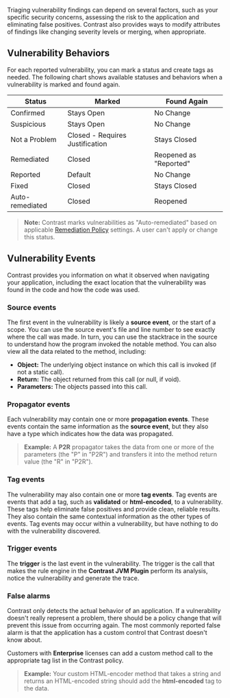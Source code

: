 <!--
title: "Analyze Vulnerability Findings"
description: "Explanation of vulnerability findings"
tags: "user vulnerabilities analyze findings quick start guide"
-->


Triaging vulnerability findings can depend on several factors, such as your specific security concerns, assessing the risk to the application and  eliminating false positives. Contrast also provides ways to modify attributes of findings like changing severity levels or merging, when appropriate. 

## Vulnerability Behaviors

For each reported vulnerability, you can mark a status and create tags as needed. The following chart shows available statuses and behaviors when a vulnerability is marked and found again.

| Status        | Marked                          | Found Again          |
|---------------|---------------------------------|----------------------|
| Confirmed     | Stays Open                      | No Change            |
| Suspicious    | Stays Open                      | No Change            |
| Not a Problem | Closed - Requires Justification | Stays Closed         |
| Remediated    | Closed                          | Reopened as "Reported" |
| Reported      | Default                         | No Change            |
| Fixed         | Closed                          | Stays Closed         |
| Auto-remediated | Closed 						  | Reopened			 |

> **Note:** Contrast marks vulnerabilities as "Auto-remediated" based on applicable [Remediation Policy](admin-policymgmt.html#remediate) settings. A user can't apply or change this status. 

## Vulnerability Events

Contrast provides you information on what it observed when navigating your application, including the exact location that the vulnerability was found in the code and how the code was used.

### Source events

The first event in the vulnerability is likely a **source event**, or the start of a scope. You can use the source event's file and line number to see exactly where the call was made. In turn, you can use the stacktrace in the source to understand how the program invoked the notable method. You can also view all the data related to the method, including:

* **Object:** The underlying object instance on which this call is invoked (if not a static call).
* **Return:** The object returned from this call (or null, if void).
* **Parameters:** The objects passed into this call.

### Propagator events

Each vulnerability may contain one or more **propagation events**. These events contain the same information as the **source event**, but they also have a type which indicates how the data was propagated.

> **Example:** A **P2R** propagator takes the data from one or more of the parameters (the "P" in "P2R") and transfers it into the method return value (the "R" in "P2R").

### Tag events

The vulnerability may also contain one or more **tag events**. Tag events are events that add a tag, such as **validated** or **html-encoded**, to a vulnerability. These tags help eliminate false positives and provide clean, reliable results. They also contain the same contextual information as the other types of events. Tag events may occur within a vulnerability, but have nothing to do with the vulnerability discovered.

### Trigger events

The **trigger** is the last event in the vulnerability. The trigger is the call that makes the rule engine in the **Contrast JVM Plugin** perform its analysis, notice the vulnerability and generate the trace.

### False alarms

Contrast only detects the actual behavior of an application. If a vulnerability doesn't really represent a problem, there should be a policy change that will prevent this issue from occurring again. The most commonly reported false alarm is that the application has a custom control that Contrast doesn't know about. 

Customers with **Enterprise** licenses can add a custom method call to the appropriate tag list in the Contrast policy. 

> **Example:** Your custom HTML-encoder method that takes a string and returns an HTML-encoded string should add the **html-encoded** tag to the data.



